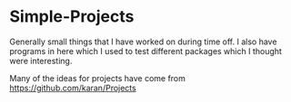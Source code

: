 # Simple-Projects
Generally small things that I have worked on during time off. I also have programs in here which I used to test different packages which I thought were interesting.

Many of the ideas for projects have come from https://github.com/karan/Projects

